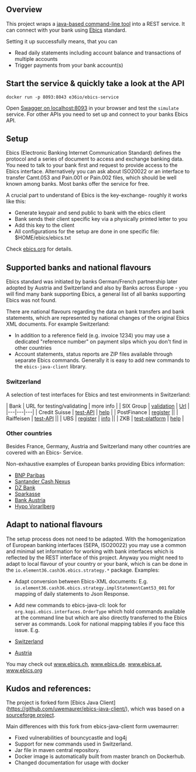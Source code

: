 ## Overview

This project wraps a [java-based command-line tool](https://github.com/element36-io/ebics-java-client)
into a REST service. It can connect with your bank using 
[Ebics](https://en.wikipedia.org/wiki/Electronic_Banking_Internet_Communication_Standard) 
standard.

Setting it up successfully means, that you can 
- Read daily statements including account balance and transactions of multiple accounts
- Trigger payments from your bank account(s)

## Start the service & quickly take a look at the API


    docker run -p 8093:8043 e36io/ebics-service 


Open [Swagger on localhost:8093](http://localhost:8093/ebics/swagger-ui/?url=/ebics/v2/api-docs/) in your 
browser and test the `simulate` service. For other APIs you need to set up and connect to your
banks Ebics API. 

## Setup
 
Ebics (Electronic Banking Internet Communication Standard) defines the protocol and a series of document to access and exchange banking data. 
You need to talk to your bank first and request to provide access to the Ebics interface.
Alternatively you can ask about ISO20022 or an interface to transfer Camt.053 and Pain.001 or Pain.002
files, which should be well known among banks. Most banks offer the service for free. 

A crucial part to understand of Ebics is the key-exchange- roughly it works like this:  

- Generate keypair and send public to bank with the ebics client
- Bank sends their client specific key via a physically printed letter to you
- Add this key to the client 
- All configurations for the setup are done in one specific file: $HOME/ebics/ebics.txt

 Check [ebics.org](https://www.ebics.org/en/home) for details. 

## Supported banks and national flavours

Ebics standard was initiated by banks German/French partnership later adopted by Austria and Switzerland
and also by Banks across Europe - you will find many bank supporting Ebics, a general list of all
banks supporting Ebics was not found. 

There are national flavours regarding the data on bank transfers and bank statements, which are
represented by national changes of the original Ebics XML documents. For example Switzerland: 

- In addition to a reference field (e.g. invoice 1234) you may use a dedicated
  "reference number" on payment slips  which you don't find in other countries
- Account statements, status reports are ZIP files available through separate Ebics commands. 
  Generally it is easy to add new commands to the `ebics-java-client` library. 

### Switzerland

A selection of test interfaces for Ebics and test environments in Switzerland: 

| Bank  | URL for testing/validating | more info | 
| SIX Group | [validation](https://validation.iso-payments.ch/)  | [Url](http://www.six-interbank-clearing.com/de/home/standardization/iso-payments/customer-bank/implementation-guidelines.html) |
|---|---|---|
| Credit Suisse  | [test-API](https://credit-suisse.com/iso20022test) | [help](https://iso20022test.credit-suisse.com/help) |
| PostFinance | [register](https://isotest.postfinance.ch/corporates/) ||
| Raiffeisen  | [test-API](http://raiffeisen.ch/testbank) ||
| UBS  | [register](https://ubs-paymentstandards.ch/login) | [info](https://www.ubs.com/ch/de/swissbank/unternehmen/zahlungsverkehr/harmonisierung/testplattform-iso-20022.html) ||
| ZKB  | [test-platform](https://testplattform.zkb.ch/) | [help](https://testplattform.zkb.ch/help) |

### Other countries

Besides France, Germany, Austria and Switzerland many other countries are covered with an Ebics- Service. 

Non-exhaustive examples of European banks providing Ebics information:  

- [BNP Paribas](https://cashmanagement.bnpparibas.com/our-solutions/solution/global-ebics)
- [Santander Cash Nexus](https://www.santandercashnexus.com/information_en.html)
- [DZ Bank](https://firmenkunden.dzbank.de/content/firmenkunden/de/homepage/leistungen/Zahlungsverkehr/zugang_zum_konto/ebics.html)
- [Sparkasse](https://www.sparkasse.de/unsere-loesungen/firmenkunden/electronic-banking/online-banking-ebics.html)
- [Bank Austria](https://www.bankaustria.at/files/EBServices_23082013_final.pdf)
- [Hypo Vorarlberg](https://www.hypovbg.at/firmenkunden/digital-banking/sicherheit/ebics)

## Adapt to national flavours 

The setup process does not need to be adapted. With the homogenization of European 
banking interfaces (SEPA, ISO20022) you may use a common and minimal 
set information for working with bank interfaces which is reflected by the REST interface of this
project. Anyway you might need to adapt to local flavour of your country or your bank, which is 
can be done in the `io.element36.cash36.ebics.strategy.*` package. Examples: 


- Adapt conversion between Ebics-XML documents: E.g. `io.element36.cash36.ebics.strategy.implStatementCamt53_001` for 
mapping of daily statements to Json Response. 
- Add new commands to ebics-java-cli: look for `org.kopi.ebics.interfaces.OrderType` which hold commands available at the command line but
 which are also directly transferred to the Ebics server as commands. Look for national mapping tables if you face this issue. E.g. 

- [Switzerland](https://www.six-group.com/dam/download/banking-services/interbank-clearing/en/standardization/ebics/mapping-table.pdf)
- [Austria](https://www.stuzza.at/de/download/ebics/418-btf-mappingtabelle-at-v20210506.html)

You may check out www.ebics.ch, www.ebics.de. www.ebics.at, www.ebics.org

## Kudos and references: 

The project is forked form [Ebics Java Client] (https://github.com/uwemaurer/ebics-java-client/), 
which was based on a [sourceforge project](https://sourceforge.net/p/ebics/). 

Main differences with this fork from ebics-java-client form uwemaurrer: 

- Fixed vulnerabilities of bouncycastle and log4j
- Support for new commands used in Switzerland.
- Jar file in maven central repository.
- Docker image is automatically built from master branch on Dockerhub. 
- Changed documentation for usage with docker

